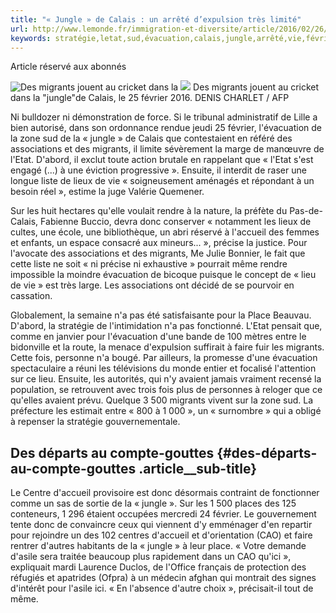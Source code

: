 ```yaml
---
title: "« Jungle » de Calais : un arrêté d’expulsion très limité"
url: http://www.lemonde.fr/immigration-et-diversite/article/2016/02/26/jungle-de-calais-un-arrete-d-expulsion-tres-limite_4872020_1654200.html
keywords: stratégie,letat,sud,évacuation,calais,jungle,arrêté,vie,février,zone,migrants,dexpulsion,limité,associations
---
```

Article réservé aux abonnés

![Des migrants jouent au cricket dans la ](https://img.lemde.fr/2016/02/25/0/0/3000/1782/688/0/60/0/36031c8_5338674-01-06.jpg) ![](https://img.lemde.fr/2016/02/25/0/0/3000/1782/688/0/60/0/36031c8_5338674-01-06.jpg) Des migrants jouent au cricket dans la \"jungle\"de Calais, le 25 février 2016. DENIS CHARLET / AFP

Ni bulldozer ni démonstration de force. Si le tribunal administratif de Lille a bien autorisé, dans son ordonnance rendue jeudi 25 février, l'évacuation de la zone sud de la « jungle » de Calais que contestaient en référé des associations et des migrants, il limite sévèrement la marge de manœuvre de l'Etat. D'abord, il exclut toute action brutale en rappelant que « l'Etat s'est engagé (...) à une éviction progressive ». Ensuite, il interdit de raser une longue liste de lieux de vie « soigneusement aménagés et répondant à un besoin réel », estime la juge Valérie Quemener.

Sur les huit hectares qu'elle voulait rendre à la nature, la préfète du Pas-de-Calais, Fabienne Buccio, devra donc conserver « notamment les lieux de cultes, une école, une bibliothèque, un abri réservé à l'accueil des femmes et enfants, un espace consacré aux mineurs... », précise la justice. Pour l'avocate des associations et des migrants, Me Julie Bonnier, le fait que cette liste ne soit « ni précise ni exhaustive » pourrait même rendre impossible la moindre évacuation de bicoque puisque le concept de « lieu de vie » est très large. Les associations ont décidé de se pourvoir en cassation.

Globalement, la semaine n'a pas été satisfaisante pour la Place Beauvau. D'abord, la stratégie de l'intimidation n'a pas fonctionné. L'Etat pensait que, comme en janvier pour l'évacuation d'une bande de 100 mètres entre le bidonville et la route, la menace d'expulsion suffirait à faire fuir les migrants. Cette fois, personne n'a bougé. Par ailleurs, la promesse d'une évacuation spectaculaire a réuni les télévisions du monde entier et focalisé l'attention sur ce lieu. Ensuite, les autorités, qui n'y avaient jamais vraiment recensé la population, se retrouvent avec trois fois plus de personnes à reloger que ce qu'elles avaient prévu. Quelque 3 500 migrants vivent sur la zone sud. La préfecture les estimait entre « 800 à 1 000 », un « surnombre » qui a obligé à repenser la stratégie gouvernementale.

Des départs au compte-gouttes {#des-départs-au-compte-gouttes .article__sub-title}
-----------------------------

Le Centre d'accueil provisoire est donc désormais contraint de fonctionner comme un sas de sortie de la « jungle ». Sur les 1 500 places des 125 conteneurs, 1 296 étaient occupées mercredi 24 février. Le gouvernement tente donc de convaincre ceux qui viennent d'y emménager d'en repartir pour rejoindre un des 102 centres d'accueil et d'orientation (CAO) et faire rentrer d'autres habitants de la « jungle » à leur place. « Votre demande d'asile sera traitée beaucoup plus rapidement dans un CAO qu'ici », expliquait mardi Laurence Duclos, de l'Office français de protection des réfugiés et apatrides (Ofpra) à un médecin afghan qui montrait des signes d'intérêt pour l'asile ici. « En l'absence d'autre choix », précisait-il tout de même.
